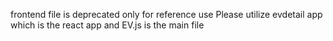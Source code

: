 frontend file is deprecated only for reference use
Please utilize evdetail app which is the react app and EV.js is the main file
